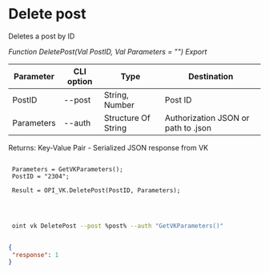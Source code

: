 ﻿---
sidebar_position: 3
---

# Delete post
 Deletes a post by ID


*Function DeletePost(Val PostID, Val Parameters = "") Export*

 | Parameter | CLI option | Type | Destination |
 |-|-|-|-|
 | PostID | --post | String, Number | Post ID |
 | Parameters | --auth | Structure Of String | Authorization JSON or path to .json |

 
 Returns: Key-Value Pair - Serialized JSON response from VK

```bsl title="Code example"
	
 Parameters = GetVKParameters();
 PostID = "2304";
 
 Result = OPI_VK.DeletePost(PostID, Parameters);

	
```

```sh title="CLI command example"
 
 oint vk DeletePost --post %post% --auth "GetVKParameters()"

```


```json title="Result"

{
 "response": 1
}

```
